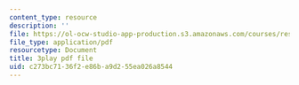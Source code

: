 ```yaml
---
content_type: resource
description: ''
file: https://ol-ocw-studio-app-production.s3.amazonaws.com/courses/res-18-005-highlights-of-calculus-spring-2010/c273bc7136f2e86ba9d255ea026a8544_LgWFurXHX8U.pdf
file_type: application/pdf
resourcetype: Document
title: 3play pdf file
uid: c273bc71-36f2-e86b-a9d2-55ea026a8544
---
```

